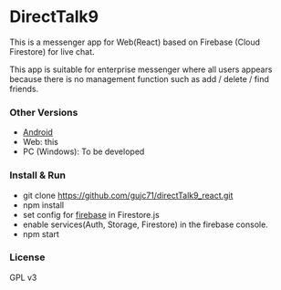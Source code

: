 # DirectTalk9 #

This is a messenger app for Web(React) based on Firebase (Cloud Firestore) for live chat.

This app is suitable for enterprise messenger where all users appears because there is no management function such as add / delete / find friends.


### Other Versions ###

- [Android](https://github.com/gujc71/DirectTalk9)
- Web: this
- PC (Windows): To be developed

### Install & Run ###

- git clone https://github.com/gujc71/directTalk9_react.git
- npm install
- set config for [firebase](https://firebase.google.com/docs/web/setup?authuser=0) in Firestore.js 
- enable services(Auth, Storage, Firestore) in the firebase console.
- npm start


### License ###
GPL v3
